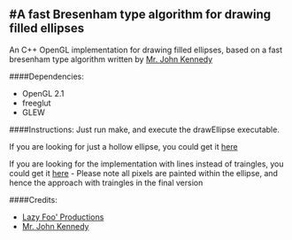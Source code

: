 #A fast Bresenham type algorithm for drawing filled ellipses
----

An C++ OpenGL implementation for drawing filled ellipses, based on a fast bresenham type algorithm written by [Mr. John Kennedy](https://web.archive.org/web/20120225095359/http://homepage.smc.edu/kennedy_john/belipse.pdf)

####Dependencies:
- OpenGL 2.1
- freeglut
- GLEW

####Instructions:
Just run make, and execute the drawEllipse executable.

If you are looking for just a hollow ellipse, you could get it [here](https://github.com/notprathap/filled-ellipse/releases/tag/filled-ellipse-with-triangles)

If you are looking for the implementation with lines instead of traingles, you could get it [here](https://github.com/notprathap/filled-ellipse/releases/tag/filled-ellipse-with-lines) - Please note all pixels are painted within the ellipse, and hence the approach with traingles in the final version

####Credits:
- [Lazy Foo' Productions](http://lazyfoo.net/tutorials/OpenGL/index.php)
- [Mr. John Kennedy](https://web.archive.org/web/20120225095359/http://homepage.smc.edu/kennedy_john/belipse.pdf)

